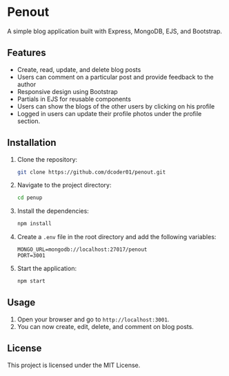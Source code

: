 # Penout

A simple blog application built with Express, MongoDB, EJS, and Bootstrap.

## Features
- Create, read, update, and delete blog posts
- Users can comment on a particular post and provide feedback to the author
- Responsive design using Bootstrap
- Partials in EJS for reusable components
- Users can show the blogs of the other users by clicking on his profile
- Logged in users can update their profile photos under the profile section.
## Installation

1. Clone the repository:
    ```sh
    git clone https://github.com/dcoder01/penout.git
    ```
2. Navigate to the project directory:
    ```sh
    cd penup
    ```
3. Install the dependencies:
    ```sh
    npm install
    ```
4. Create a `.env` file in the root directory and add the following variables:
    ```
    MONGO_URL=mongodb://localhost:27017/penout
    PORT=3001
    ```
5. Start the application:
    ```sh
    npm start
    ```

## Usage
1. Open your browser and go to `http://localhost:3001`.
2. You can now create, edit, delete, and comment on blog posts.




## License
This project is licensed under the MIT License.

